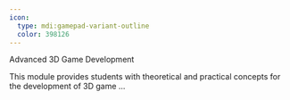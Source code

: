 ```yaml
---
icon:
  type: mdi:gamepad-variant-outline
  color: 398126
---
```


Advanced 3D Game Development

This module provides students with theoretical and practical concepts for the development of 3D game ... 
